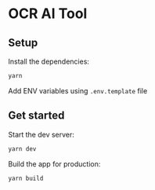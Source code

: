 # OCR AI Tool

## Setup

Install the dependencies:

```bash
yarn
```

Add ENV variables using `.env.template` file

## Get started

Start the dev server:

```bash
yarn dev
```

Build the app for production:

```bash
yarn build
```
